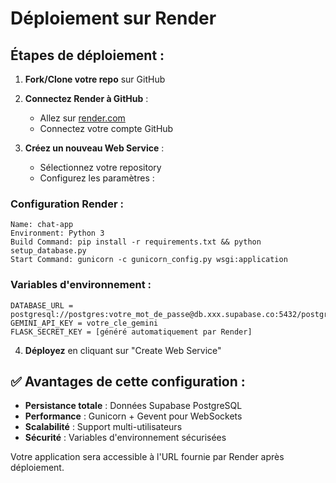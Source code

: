 
# Déploiement sur Render

## Étapes de déploiement :

1. **Fork/Clone votre repo** sur GitHub

2. **Connectez Render à GitHub** :
   - Allez sur [render.com](https://render.com)
   - Connectez votre compte GitHub

3. **Créez un nouveau Web Service** :
   - Sélectionnez votre repository
   - Configurez les paramètres :

### Configuration Render :
```
Name: chat-app
Environment: Python 3
Build Command: pip install -r requirements.txt && python setup_database.py
Start Command: gunicorn -c gunicorn_config.py wsgi:application
```

### Variables d'environnement :
```
DATABASE_URL = postgresql://postgres:votre_mot_de_passe@db.xxx.supabase.co:5432/postgres
GEMINI_API_KEY = votre_cle_gemini
FLASK_SECRET_KEY = [généré automatiquement par Render]
```

4. **Déployez** en cliquant sur "Create Web Service"

## ✅ Avantages de cette configuration :

- **Persistance totale** : Données Supabase PostgreSQL
- **Performance** : Gunicorn + Gevent pour WebSockets
- **Scalabilité** : Support multi-utilisateurs
- **Sécurité** : Variables d'environnement sécurisées

Votre application sera accessible à l'URL fournie par Render après déploiement.
